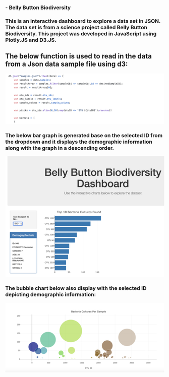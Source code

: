 ### - Belly Button Biodiversity

### This is an interactive dashboard to explore a data set in JSON. The data set is from a science project called Belly Button Biodiversity. This project was developed in JavaScript using Plotly.JS and D3.JS.


## The below function is used to read in the data from a Json data sample file using d3:

![](Images/function.png)

### The below bar graph is generated base on the selected ID from the dropdown and it displays the demographic information along with the graph in a descending order.

![](Images/bar.png)

### The bubble chart below also display with the selected ID depicting demographic information:

![](Images/bubble.png)

